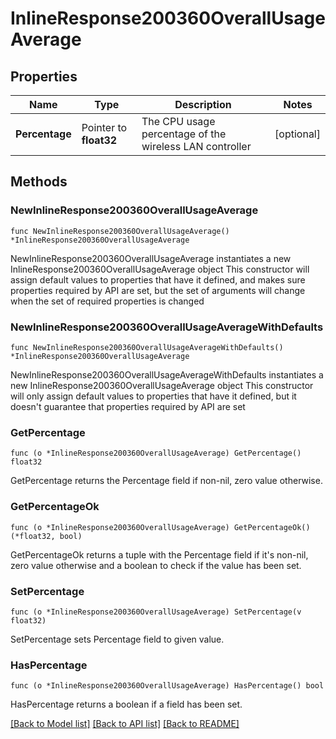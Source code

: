 # InlineResponse200360OverallUsageAverage

## Properties

Name | Type | Description | Notes
------------ | ------------- | ------------- | -------------
**Percentage** | Pointer to **float32** | The CPU usage percentage of the wireless LAN controller | [optional] 

## Methods

### NewInlineResponse200360OverallUsageAverage

`func NewInlineResponse200360OverallUsageAverage() *InlineResponse200360OverallUsageAverage`

NewInlineResponse200360OverallUsageAverage instantiates a new InlineResponse200360OverallUsageAverage object
This constructor will assign default values to properties that have it defined,
and makes sure properties required by API are set, but the set of arguments
will change when the set of required properties is changed

### NewInlineResponse200360OverallUsageAverageWithDefaults

`func NewInlineResponse200360OverallUsageAverageWithDefaults() *InlineResponse200360OverallUsageAverage`

NewInlineResponse200360OverallUsageAverageWithDefaults instantiates a new InlineResponse200360OverallUsageAverage object
This constructor will only assign default values to properties that have it defined,
but it doesn't guarantee that properties required by API are set

### GetPercentage

`func (o *InlineResponse200360OverallUsageAverage) GetPercentage() float32`

GetPercentage returns the Percentage field if non-nil, zero value otherwise.

### GetPercentageOk

`func (o *InlineResponse200360OverallUsageAverage) GetPercentageOk() (*float32, bool)`

GetPercentageOk returns a tuple with the Percentage field if it's non-nil, zero value otherwise
and a boolean to check if the value has been set.

### SetPercentage

`func (o *InlineResponse200360OverallUsageAverage) SetPercentage(v float32)`

SetPercentage sets Percentage field to given value.

### HasPercentage

`func (o *InlineResponse200360OverallUsageAverage) HasPercentage() bool`

HasPercentage returns a boolean if a field has been set.


[[Back to Model list]](../README.md#documentation-for-models) [[Back to API list]](../README.md#documentation-for-api-endpoints) [[Back to README]](../README.md)



